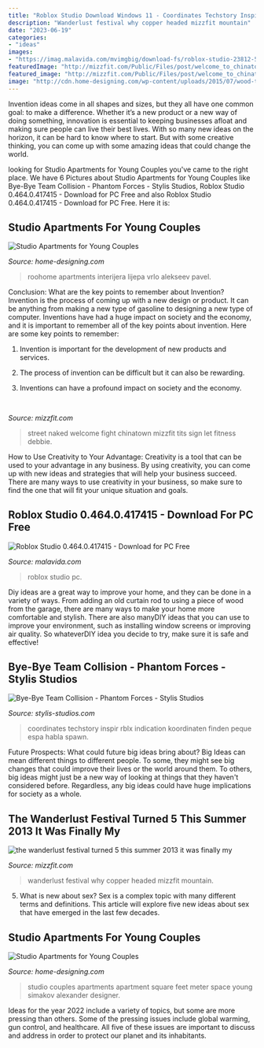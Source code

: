 ```yaml
---
title: "Roblox Studio Download Windows 11 - Coordinates Techstory Inspir Rblx Indication Koordinaten Finden Peque Espa Habla Spawn"
description: "Wanderlust festival why copper headed mizzfit mountain"
date: "2023-06-19"
categories:
- "ideas"
images:
- "https://imag.malavida.com/mvimgbig/download-fs/roblox-studio-23812-5.jpg"
featuredImage: "http://mizzfit.com/Public/Files/post/welcome_to_chinatown_sign_nyc_mizzfit_4fc4e91762.jpg"
featured_image: "http://mizzfit.com/Public/Files/post/welcome_to_chinatown_sign_nyc_mizzfit_4fc4e91762.jpg"
image: "http://cdn.home-designing.com/wp-content/uploads/2015/07/wood-tv-stand.jpg"
---
```



Invention ideas come in all shapes and sizes, but they all have one common goal: to make a difference. Whether it’s a new product or a new way of doing something, innovation is essential to keeping businesses afloat and making sure people can live their best lives. With so many new ideas on the horizon, it can be hard to know where to start. But with some creative thinking, you can come up with some amazing ideas that could change the world.

	

		
looking for Studio Apartments for Young Couples you've came to the right place. We have 6 Pictures about Studio Apartments for Young Couples like Bye-Bye Team Collision - Phantom Forces - Stylis Studios, Roblox Studio 0.464.0.417415 - Download for PC Free and also Roblox Studio 0.464.0.417415 - Download for PC Free. Here it is:
		
    
## Studio Apartments For Young Couples

<img loading=lazy src="http://cdn.home-designing.com/wp-content/uploads/2015/07/wood-tv-stand.jpg" onerror="this.onerror=null;this.src='https://tse4.mm.bing.net/th?id=OIP.ibIkWKjm-TGGWlh554HGhgHaHa&amp;pid=15.1';" alt="Studio Apartments for Young Couples">

_Source: home-designing.com_

>roohome apartments interijera lijepa vrlo alekseev pavel. 

	

Conclusion: What are the key points to remember about Invention?
Invention is the process of coming up with a new design or product. It can be anything from making a new type of gasoline to designing a new type of computer. Inventions have had a huge impact on society and the economy, and it is important to remember all of the key points about invention. Here are some key points to remember:
1) Invention is important for the development of new products and services.

2) The process of invention can be difficult but it can also be rewarding.

3) Inventions can have a profound impact on society and the economy.

    
## 

<img loading=lazy src="http://mizzfit.com/Public/Files/post/welcome_to_chinatown_sign_nyc_mizzfit_4fc4e91762.jpg" onerror="this.onerror=null;this.src='https://tse4.mm.bing.net/th?id=OIP.bIWYAelrOy25bRewtRub7QHaEx&amp;pid=15.1';" alt="">

_Source: mizzfit.com_

>street naked welcome fight chinatown mizzfit tits sign let fitness debbie. 

	

How to Use Creativity to Your Advantage:
Creativity is a tool that can be used to your advantage in any business. By using creativity, you can come up with new ideas and strategies that will help your business succeed. There are many ways to use creativity in your business, so make sure to find the one that will fit your unique situation and goals.

    
## Roblox Studio 0.464.0.417415 - Download For PC Free

<img loading=lazy src="https://imag.malavida.com/mvimgbig/download-fs/roblox-studio-23812-5.jpg" onerror="this.onerror=null;this.src='https://tse4.mm.bing.net/th?id=OIP._K8OKMWRVol1CEaNV1dqGAHaFE&amp;pid=15.1';" alt="Roblox Studio 0.464.0.417415 - Download for PC Free">

_Source: malavida.com_

>roblox studio pc. 

	

Diy ideas are a great way to improve your home, and they can be done in a variety of ways. From adding an old curtain rod to using a piece of wood from the garage, there are many ways to make your home more comfortable and stylish. There are also manyDIY ideas that you can use to improve your environment, such as installing window screens or improving air quality. So whateverDIY idea you decide to try, make sure it is safe and effective!

    
## Bye-Bye Team Collision - Phantom Forces - Stylis Studios

<img loading=lazy src="https://blog.roblox.com/wp-content/uploads/2017/02/Roblox-Studio_1920x1080.jpg" onerror="this.onerror=null;this.src='https://tse2.mm.bing.net/th?id=OIP.dSlB9yAMabrETSiXLtMtbwHaEK&amp;pid=15.1';" alt="Bye-Bye Team Collision - Phantom Forces - Stylis Studios">

_Source: stylis-studios.com_

>coordinates techstory inspir rblx indication koordinaten finden peque espa habla spawn. 

	

Future Prospects: What could future big ideas bring about?
Big Ideas can mean different things to different people. To some, they might see big changes that could improve their lives or the world around them. To others, big ideas might just be a new way of looking at things that they haven't considered before. Regardless, any big ideas could have huge implications for society as a whole.

    
## The Wanderlust Festival Turned 5 This Summer 2013 It Was Finally My

<img loading=lazy src="http://mizzfit.com/Public/Files/post/wanderlust_festival_colorado_copper_mountain_review_event_for_women_yogis_mizzfit_fitness_fashion_866d74767a.jpg" onerror="this.onerror=null;this.src='https://tse1.mm.bing.net/th?id=OIP.8lUpIr9fj2sLvxQZUF8ZtQHaEx&amp;pid=15.1';" alt="the wanderlust festival turned 5 this summer 2013 it was finally my">

_Source: mizzfit.com_

>wanderlust festival why copper headed mizzfit mountain. 

	

5. What is new about sex?
Sex is a complex topic with many different terms and definitions. This article will explore five new ideas about sex that have emerged in the last few decades.

    
## Studio Apartments For Young Couples

<img loading=lazy src="http://cdn.home-designing.com/wp-content/uploads/2015/07/small-studio-apartment.jpg" onerror="this.onerror=null;this.src='https://tse4.mm.bing.net/th?id=OIP.kuYV274FPjOtjw8CzGAGxgHaFj&amp;pid=15.1';" alt="Studio Apartments for Young Couples">

_Source: home-designing.com_

>studio couples apartments apartment square feet meter space young simakov alexander designer. 

	

Ideas for the year 2022 include a variety of topics, but some are more pressing than others. Some of the pressing issues include global warming, gun control, and healthcare. All five of these issues are important to discuss and address in order to protect our planet and its inhabitants.


